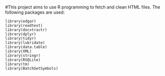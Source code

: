 #This project aims to use R programming to fetch and clean HTML files. The following packages are used:

```
library(edgar)
library(readtext)
library(docxtractr)
library(dplyr)
library(tidyr)
library(lubridate)
library(data.table)
library(XML)
library(stringr)
library(RSQLite)
library(tm)
library(BatchGetSymbols)
```
